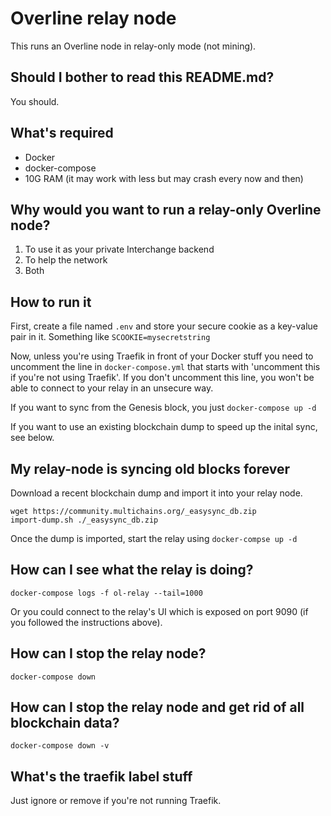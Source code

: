 # Overline relay node

This runs an Overline node in relay-only mode (not mining).

## Should I bother to read this README.md?

You should.

## What's required

- Docker
- docker-compose
- 10G RAM (it may work with less but may crash every now and then)

## Why would you want to run a relay-only Overline node?

1. To use it as your private Interchange backend
2. To help the network
3. Both

## How to run it

First, create a file named ```.env``` and store your secure cookie as a key-value pair in it. Something like ```SCOOKIE=mysecretstring```

Now, unless you're using Traefik in front of your Docker stuff you need to uncomment the line in ```docker-compose.yml``` that starts with 'uncomment this if you're not using Traefik'. 
If you don't uncomment this line, you won't be able to connect to your relay in an unsecure way.

If you want to sync from the Genesis block, you just ```docker-compose up -d```

If you want to use an existing blockchain dump to speed up the inital sync, see below.

## My relay-node is syncing old blocks forever

Download a recent blockchain dump and import it into your relay node.

```
wget https://community.multichains.org/_easysync_db.zip
import-dump.sh ./_easysync_db.zip
```

Once the dump is imported, start the relay using ```docker-compse up -d```

## How can I see what the relay is doing?

```docker-compose logs -f ol-relay --tail=1000```

Or you could connect to the relay's UI which is exposed on port 9090 (if you followed the instructions above).

## How can I stop the relay node?

```docker-compose down```

## How can I stop the relay node and get rid of all blockchain data?

```docker-compose down -v```

## What's the traefik label stuff

Just ignore or remove if you're not running Traefik.
